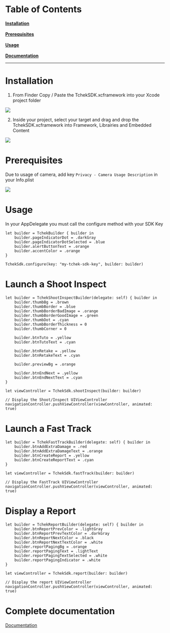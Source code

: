 # Table of Contents
**[Installation](https://github.com/sofianetchek/sample_ios_sdk/blob/main/README.md#installation)**<br><br>
**[Prerequisites](https://github.com/sofianetchek/sample_ios_sdk/blob/main/README.md#prerequisites)**<br><br>
**[Usage](https://github.com/sofianetchek/sample_ios_sdk/blob/main/README.md#usage)**<br><br>
**[Documentation](https://github.com/sofianetchek/sample_ios_sdk/blob/main/README.md#complete-documentation)**<br>
_________________
# Installation

1. From Finder Copy / Paste the TchekSDK.xcframework into your Xcode project folder

![](https://github.com/sofianetchek/sample_ios_sdk/blob/main/Screenshots/Install_1.png?raw=true "")

2. Inside your project, select your target and drag and drop the TchekSDK.xcframework into Framework, Librairies and Embedded Content

![](https://github.com/sofianetchek/sample_ios_sdk/blob/main/Screenshots/Install_2.png?raw=true "")

# Prerequisites
Due to usage of camera, add key `Privacy - Camera Usage Description` in your Info.plist

![](https://github.com/sofianetchek/sample_ios_sdk/blob/main/Screenshots/Install_3.png?raw=true "")

# Usage
In your AppDelegate you must call the configure method with your SDK Key
```
let builder = TchekBuilder { builder in
	builder.pageIndicatorDot = .darkGray
	builder.pageIndicatorDotSelected = .blue
	builder.alertButtonText = .orange
	builder.accentColor = .orange
}

TchekSdk.configure(key: "my-tchek-sdk-key", builder: builder)
```
# Launch a Shoot Inspect
```
let builder = TchekShootInspectBuilder(delegate: self) { builder in
	builder.thumbBg = .brown
	builder.thumbBorder = .blue
	builder.thumbBorderBadImage = .orange
	builder.thumbBorderGoodImage = .green
	builder.thumbDot = .cyan
	builder.thumbBorderThickness = 0
	builder.thumbCorner = 0

	builder.btnTuto = .yellow
	builder.btnTutoText = .cyan

	builder.btnRetake = .yellow
	builder.btnRetakeText = .cyan

	builder.previewBg = .orange

	builder.btnEndNext = .yellow
	builder.btnEndNextText = .cyan
}

let viewController = TchekSdk.shootInspect(builder: builder)

// Display the Shoot/Inspect UIViewController
navigationController.pushViewController(viewController, animated: true)
```

# Launch a Fast Track
```
let builder = TchekFastTrackBuilder(delegate: self) { builder in
	builder.btnAddExtraDamage = .red
	builder.btnAddExtraDamageText = .orange
	builder.btnCreateReport = .yellow
	builder.btnCreateReportText = .cyan
}

let viewController = TchekSdk.fastTrack(builder: builder)

// Display the FastTrack UIViewController
navigationController.pushViewController(viewController, animated: true)
```

# Display a Report
```
let builder = TchekReportBuilder(delegate: self) { builder in
	builder.btnReportPrevColor = .lightGray
	builder.btnReportPrevTextColor = .darkGray
	builder.btnReportNextColor = .black
	builder.btnReportNextTextColor = .white
	builder.reportPagingBg = .orange
	builder.reportPagingText = .lightText
	builder.reportPagingTextSelected = .white
	builder.reportPagingIndicator = .white
}

let viewController = TchekSdk.report(builder: builder)

// Display the report UIViewController
navigationController.pushViewController(viewController, animated: true)
```

# Complete documentation

[Documentation](http://doc.tchek.fr)
